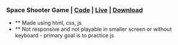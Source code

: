 ### Space Shooter Game | [Code](https://github.com/irahuldutta02/javascript-projects-01/tree/main/space-shooter-game) | [Live](https://irahuldutta02.github.io/javascript-projects-01/space-shooter-game) | [Download](https://minhaskamal.github.io/DownGit/#/home?url=https://github.com/irahuldutta02/javascript-projects-01/tree/main/space-shooter-game)
- ** Made using html, css, js
- ** Not responsive and not playable in smaller screen or without keyboard - primary goal is to practice js